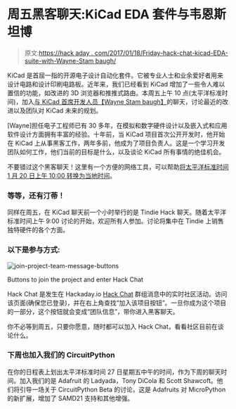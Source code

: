 # 周五黑客聊天:KiCad EDA 套件与韦恩斯坦博

> 原文:[https://hack aday . com/2017/01/18/Friday-hack-chat-kicad-EDA-suite-with-Wayne-Stam baugh/](https://hackaday.com/2017/01/18/friday-hack-chat-kicad-eda-suite-with-wayne-stambaugh/)

KiCad 是首屈一指的开源电子设计自动化套件。它被专业人士和业余爱好者用来设计电路和设计印刷电路板。近年来，我们已经看到 KiCad 增加了一些令人难以置信的功能，如改进的 3D 浏览器和推推式路由。本周五上午 10 点(太平洋标准时间)，加入[与 KiCad 首席开发人员【Wayne Stam baugh】](https://hackaday.io/event/19417-kicad-hackchat)的聊天，讨论最近的改进以及团队对 KiCad 未来的规划。

[Wayne]担任电子工程师已有 30 多年，在模拟和数字硬件设计以及嵌入式和应用软件设计方面拥有丰富的经验。十年前，当 KiCad 项目首次公开开发时，他开始在 KiCad 上从事黑客工作，两年多前，他成为了项目负责人。这是一个学习开发团队如何工作，他们当前的目标是什么，以及谈论 KiCad 所有事情的绝佳机会。

不要错过这个黑客聊天！这里有一个方便的网络工具，可以帮助[将太平洋标准时间 1 月 20 日上午 10:00 转换为当地时间](https://www.timeanddate.com/worldclock/fixedtime.html?msg=Hack+Chat%3A+KiCad+PCB+Design&iso=20170120T10&p1=137&am=30)。

### 等等，还有汀蒂！

同样在周五，在 KiCad 聊天前一个小时举行的是 Tindie Hack 聊天。随着太平洋标准时间上午 9:00 讨论的开始，欢迎所有人参加。讨论将集中在 Tindie 上销售独特硬件的各个方面。

### 以下是参与方式:

![join-project-team-message-buttons](../Images/03a01cae23eab0730104f8922cd25f36.png)

Buttons to join the project and enter Hack Chat

Hack Chat 是发生在 Hackaday.io [Hack Chat](https://hackaday.io/project/5373-hacker-channel) 群组消息中的实时社区活动。访问该页面(确保您已登录)，并在右上角查找“加入该项目按钮”。一旦你成为这个项目的一部分，这个按钮就会变成“团队信息”，带你进入黑客聊天。

你不必等到周五，只要你愿意，随时都可以加入 Hack Chat，看看社区目前在谈论什么。

### 下周也加入我们的 CircuitPython

在你的日程表上划出太平洋标准时间 27 日星期五中午的时间，作为下周的聊天时间。加入我们的是 Adafruit 的 Ladyada，Tony DiCola 和 Scott Shawcoft。他们将引导一场关于 CircuitPython Beta 的讨论，这是 Adafruits 对 MicroPython 的新扩展，增加了 SAMD21 支持和其他增强。